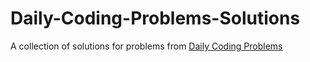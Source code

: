 # Daily-Coding-Problems-Solutions
A collection of solutions for problems from [Daily Coding Problems](https://www.dailycodingproblem.com/)
